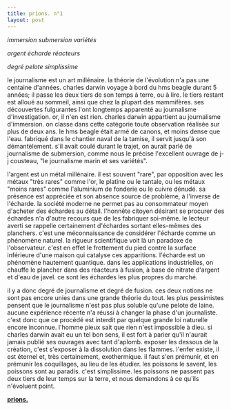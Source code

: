 ```yaml
---
title: prions. n°1
layout: post
---
```


*immersion submersion variétés*

*argent écharde réacteurs*

*degré pelote simplissime*

le journalisme est un art millénaire. la théorie de l'évolution n'a pas une centaine d'années. charles darwin voyage à bord du hms beagle durant 5 années; il passe les deux tiers de son temps à terre, ou à lire. le tiers restant est alloué au sommeil, ainsi que chez la plupart des mammifères. ses découvertes fulgurantes l'ont longtemps apparenté au journalisme d'investigation. or, il n'en est rien. charles darwin appartient au journalisme d'immersion. on classe dans cette catégorie toute observation réalisée sur plus de deux ans. le hms beagle était armé de canons, et moins dense que l'eau. fabriqué dans le chantier naval de la tamise, il servit jusqu'à son démantèlement. s'il avait coulé durant le trajet, on aurait parlé de journalisme de submersion, comme nous le précise l'excellent ouvrage de j-j cousteau, "le journalisme marin et ses variétés".

l'argent est un métal millénaire. il est souvent "rare", par opposition avec les métaux "très rares" comme l'or, le platine ou le tantale, ou les métaux "moins rares" comme l'aluminium de fonderie ou le cuivre dénudé. sa présence est appréciée et son absence source de problème, à l'inverse de l'écharde. la société moderne ne permet pas au consommateur moyen d'acheter des échardes au détail. l'honnête citoyen désirant se procurer des échardes n'a d'autre recours que de les fabriquer soi-même. le lecteur averti se rappelle certainement d'échardes sortant elles-mêmes des planchers. c'est une méconnaissance de considérer l'écharde comme un phénomène naturel. la rigueur scientifique voit là un paradoxe de l'observateur. c'est en effet le frottement du pied contre la surface inférieure d'une maison qui catalyse ces apparitions. l'écharde est un phénomène hautement quantique. dans les applications industrielles, on chauffe le plancher dans des réacteurs à fusion, à base de nitrate d'argent et d'eau de javel. ce sont les échardes les plus propres du marché.

il y a donc degré de journalisme et degré de fusion. ces deux notions ne sont pas encore unies dans une grande théorie du tout. les plus pessimistes pensent que le journalisme n'est pas plus soluble qu'une pelote de laine. aucune expérience récente n'a réussi à changer la phase d'un journaliste. c'est donc que ce procédé est interdit par quelque grande loi naturelle encore inconnue. l'homme pieux sait que rien n'est impossible à dieu. si charles darwin avait eu un tel bon sens, il est fort à parier qu'il n'aurait jamais publié ses ouvrages avec tant d'aplomb. exposer les dessous de la création, c'est s'exposer à la dissolution dans les flammes. l'enfer existe, il est éternel et, très certainement, exothermique. il faut s'en prémunir, et en prémunir les coquillages, au lieu de les étudier. les poissons le savent, les poissons sont au paradis. c'est simplissime. les poissons ne passent pas deux tiers de leur temps sur la terre, et nous demandons à ce qu'ils n'évoluent point.

[**prions.**](../prions.html)
